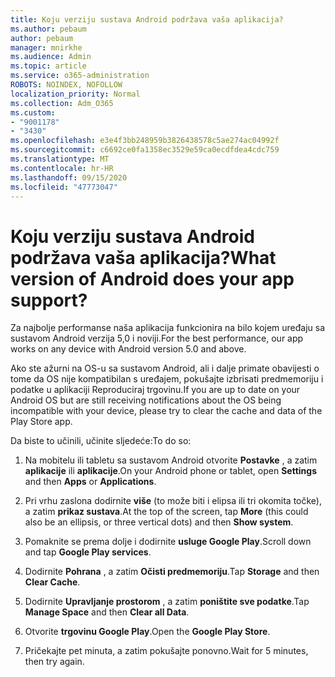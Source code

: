 ```yaml
---
title: Koju verziju sustava Android podržava vaša aplikacija?
ms.author: pebaum
author: pebaum
manager: mnirkhe
ms.audience: Admin
ms.topic: article
ms.service: o365-administration
ROBOTS: NOINDEX, NOFOLLOW
localization_priority: Normal
ms.collection: Adm_O365
ms.custom:
- "9001178"
- "3430"
ms.openlocfilehash: e3e4f3bb248959b3826438578c5ae274ac04992f
ms.sourcegitcommit: c6692ce0fa1358ec3529e59ca0ecdfdea4cdc759
ms.translationtype: MT
ms.contentlocale: hr-HR
ms.lasthandoff: 09/15/2020
ms.locfileid: "47773047"
---
```

# <a name="what-version-of-android-does-your-app-support"></a><span data-ttu-id="93c88-102">Koju verziju sustava Android podržava vaša aplikacija?</span><span class="sxs-lookup"><span data-stu-id="93c88-102">What version of Android does your app support?</span></span>

<span data-ttu-id="93c88-103">Za najbolje performanse naša aplikacija funkcionira na bilo kojem uređaju sa sustavom Android verzija 5,0 i noviji.</span><span class="sxs-lookup"><span data-stu-id="93c88-103">For the best performance, our app works on any device with Android version 5.0 and above.</span></span>

<span data-ttu-id="93c88-104">Ako ste ažurni na OS-u sa sustavom Android, ali i dalje primate obavijesti o tome da OS nije kompatibilan s uređajem, pokušajte izbrisati predmemoriju i podatke u aplikaciji Reproduciraj trgovinu.</span><span class="sxs-lookup"><span data-stu-id="93c88-104">If you are up to date on your Android OS but are still receiving notifications about the OS being incompatible with your device, please try to clear the cache and data of the Play Store app.</span></span>

<span data-ttu-id="93c88-105">Da biste to učinili, učinite sljedeće:</span><span class="sxs-lookup"><span data-stu-id="93c88-105">To do so:</span></span> 

1. <span data-ttu-id="93c88-106">Na mobitelu ili tabletu sa sustavom Android otvorite **Postavke** , a zatim **aplikacije** ili **aplikacije**.</span><span class="sxs-lookup"><span data-stu-id="93c88-106">On your Android phone or tablet, open **Settings** and then **Apps** or **Applications**.</span></span>

2. <span data-ttu-id="93c88-107">Pri vrhu zaslona dodirnite **više** (to može biti i elipsa ili tri okomita točke), a zatim **prikaz sustava**.</span><span class="sxs-lookup"><span data-stu-id="93c88-107">At the top of the screen, tap **More** (this could also be an ellipsis, or three vertical dots) and then **Show system**.</span></span> 

3. <span data-ttu-id="93c88-108">Pomaknite se prema dolje i dodirnite **usluge Google Play**.</span><span class="sxs-lookup"><span data-stu-id="93c88-108">Scroll down and tap **Google Play services**.</span></span> 

4. <span data-ttu-id="93c88-109">Dodirnite **Pohrana** , a zatim **Očisti predmemoriju**.</span><span class="sxs-lookup"><span data-stu-id="93c88-109">Tap **Storage** and then **Clear Cache**.</span></span> 

5. <span data-ttu-id="93c88-110">Dodirnite **Upravljanje prostorom** , a zatim **poništite sve podatke**.</span><span class="sxs-lookup"><span data-stu-id="93c88-110">Tap **Manage Space** and then **Clear all Data**.</span></span> 

6. <span data-ttu-id="93c88-111">Otvorite **trgovinu Google Play**.</span><span class="sxs-lookup"><span data-stu-id="93c88-111">Open the **Google Play Store**.</span></span> 

7. <span data-ttu-id="93c88-112">Pričekajte pet minuta, a zatim pokušajte ponovno.</span><span class="sxs-lookup"><span data-stu-id="93c88-112">Wait for 5 minutes, then try again.</span></span> 